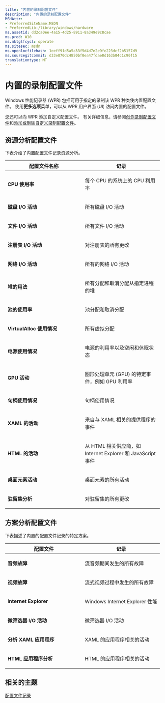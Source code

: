 ```yaml
---
title: "内置的录制配置文件"
description: "内置的录制配置文件"
MSHAttr:
- PreferredSiteName:MSDN
- PreferredLib:/library/windows/hardware
ms.assetid: dd2ca0ee-4a15-4d25-8911-8a349e9c8cae
ms.prod: W10
ms.mktglfcycl: operate
ms.sitesec: msdn
ms.openlocfilehash: 1eeff91d5a5a33f5d4d7e2e9fe223dcf2b5157d9
ms.sourcegitcommit: d33e870dc4850bf0ea47fdae0d163b04c1c90f15
translationtype: MT
---
```

# <a name="built-in-recording-profiles"></a>内置的录制配置文件


Windows 性能记录器 (WPR) 包括可用于指定的录制该 WPR 种类使内置配置文件。 使用**更多选项**菜单，可以从 WPR 用户界面 (UI) 访问内置的配置文件。

您还可以向 WPR 添加自定义配置文件。 有关详细信息，请参阅[创作录制配置文件](authoring-recording-profiles.md)和[添加或删除自定义录制配置文件](add-or-remove-a-custom-recording-profile.md)。

## <a name="resource-analysis-profiles"></a>资源分析配置文件


下表介绍了内置配置文件记录资源分析。

<table>
<colgroup>
<col width="50%" />
<col width="50%" />
</colgroup>
<thead>
<tr class="header">
<th>配置文件名称</th>
<th>记录</th>
</tr>
</thead>
<tbody>
<tr class="odd">
<td><p><strong>CPU 使用率</strong></p></td>
<td><p>每个 CPU 的系统上的 CPU 利用率</p></td>
</tr>
<tr class="even">
<td><p><strong>磁盘 I/O 活动</strong></p></td>
<td><p>所有磁盘 I/O 活动</p></td>
</tr>
<tr class="odd">
<td><p><strong>文件 I/O 活动</strong></p></td>
<td><p>所有文件 I/O 活动</p></td>
</tr>
<tr class="even">
<td><p><strong>注册表 I/O 活动</strong></p></td>
<td><p>对注册表的所有更改</p></td>
</tr>
<tr class="odd">
<td><p><strong>网络 I/O 活动</strong></p></td>
<td><p>所有的网络 I/O 活动</p></td>
</tr>
<tr class="even">
<td><p><strong>堆的用法</strong></p></td>
<td><p>所有分配和取消分配从指定进程的堆</p></td>
</tr>
<tr class="odd">
<td><p><strong>池的使用率</strong></p></td>
<td><p>池分配和取消分配</p></td>
</tr>
<tr class="even">
<td><p><strong>VirtualAlloc 使用情况</strong></p></td>
<td><p>所有虚拟分配</p></td>
</tr>
<tr class="odd">
<td><p><strong>电源使用情况</strong></p></td>
<td><p>电源的利用率以及空闲和休眠状态</p></td>
</tr>
<tr class="even">
<td><p><strong>GPU 活动</strong></p></td>
<td><p>图形处理单元 (GPU) 的特定事件，例如 GPU 利用率</p></td>
</tr>
<tr class="odd">
<td><p><strong>句柄使用情况</strong></p></td>
<td><p>句柄使用情况</p></td>
</tr>
<tr class="even">
<td><p><strong>XAML 的活动</strong></p></td>
<td><p>来自与 XAML 相关的提供程序的事件</p></td>
</tr>
<tr class="odd">
<td><p><strong>HTML 的活动</strong></p></td>
<td><p>从 HTML 相关供应商，如 Internet Explorer 和 JavaScript 事件</p></td>
</tr>
<tr class="even">
<td><p><strong>桌面元素活动</strong></p></td>
<td><p>桌面元素的所有活动</p></td>
</tr>
<tr class="odd">
<td><p><strong>驻留集分析</strong></p></td>
<td><p>对驻留集的所有更改</p></td>
</tr>
</tbody>
</table>

 

## <a name="scenario-analysis-profiles"></a>方案分析配置文件


下表描述了内置的配置文件记录的特定方案。

<table>
<colgroup>
<col width="50%" />
<col width="50%" />
</colgroup>
<thead>
<tr class="header">
<th>配置文件</th>
<th>记录</th>
</tr>
</thead>
<tbody>
<tr class="odd">
<td><p><strong>音频故障</strong></p></td>
<td><p>流音频期间发生的所有故障</p></td>
</tr>
<tr class="even">
<td><p><strong>视频故障</strong></p></td>
<td><p>流式视频过程中发生的所有故障</p></td>
</tr>
<tr class="odd">
<td><p><strong>Internet Explorer</strong></p></td>
<td><p>Windows Internet Explorer 性能</p></td>
</tr>
<tr class="even">
<td><p><strong>微筛选器 I/O 活动</strong></p></td>
<td><p>微筛选器 I/O 活动</p></td>
</tr>
<tr class="odd">
<td><p><strong>分析 XAML 应用程序</strong></p></td>
<td><p>XAML 的应用程序相关的活动</p></td>
</tr>
<tr class="even">
<td><p><strong>HTML 应用程序分析</strong></p></td>
<td><p>HTML 的应用程序相关的活动</p></td>
</tr>
</tbody>
</table>

 

## <a name="related-topics"></a>相关的主题


[配置文件记录](recording-profiles.md)

 

 







